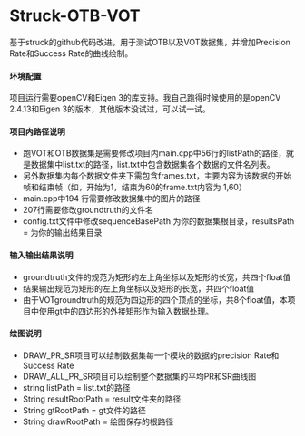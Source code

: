 # Struck-OTB-VOT
基于struck的github代码改进，用于测试OTB以及VOT数据集，并增加Precision Rate和Success Rate的曲线绘制。

#### 环境配置
项目运行需要openCV和Eigen 3的库支持。我自己跑得时候使用的是openCV 2.4.13和Eigen 3的版本，其他版本没试过，可以试一试。

#### 项目内路径说明
* 跑VOT和OTB数据集是需要修改项目内main.cpp中56行的listPath的路径，就是数据集中list.txt的路径，list.txt中包含数据集各个数据的文件名列表。
* 另外数据集内每个数据文件夹下需包含frames.txt，主要内容为该数据的开始帧和结束帧（如，开始为1，结束为60的frame.txt内容为 1,60）
* main.cpp中194 行需要修改数据集中的图片的路径
* 207行需要修改groundtruth的文件名
* config.txt文件中修改sequenceBasePath 为你的数据集根目录，resultsPath = 为你的输出结果目录

#### 输入输出结果说明
* groundtruth文件的规范为矩形的左上角坐标以及矩形的长宽，共四个float值
* 结果输出规范为矩形的左上角坐标以及矩形的长宽，共四个float值
* 由于VOTgroundtruth的规范为四边形的四个顶点的坐标，共8个float值，本项目中使用gt中的四边形的外接矩形作为输入数据处理。

#### 绘图说明
* DRAW_PR_SR项目可以绘制数据集每一个模块的数据的precision Rate和Success Rate
* DRAW_ALL_PR_SR项目可以绘制整个数据集的平均PR和SR曲线图
* string listPath = list.txt的路径
* String resultRootPath = result文件夹的路径
* String gtRootPath = gt文件的路径
* String drawRootPath = 绘图保存的根路径
